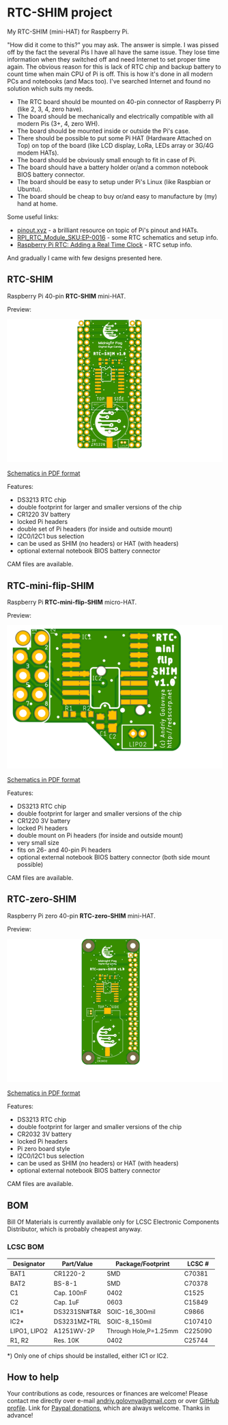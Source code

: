 # RTC-SHIM project

My RTC-SHIM (mini-HAT) for Raspberry Pi.

"How did it come to this?" you may ask.
The answer is simple.
I was pissed off by the fact the several Pis I have all have the same issue.
They lose time information when they switched off and need Internet to set proper time again.
The obvious reason for this is lack of RTC chip and backup battery to count time when main CPU of Pi is off.
This is how it's done in all modern PCs and notebooks (and Macs too).
I've searched Internet and found no solution which suits my needs.

- The RTC board should be mounted on 40-pin connector of Raspberry Pi (like 2, 3, 4, zero have).
- The board should be mechanically and electrically compatible with all modern Pis (3+, 4, zero WH).
- The board should be mounted inside or outside the Pi's case.
- There should be possible to put some Pi HAT (Hardware Attached on Top) on top of the board (like LCD display, LoRa, LEDs array or 3G/4G modem HATs).
- The board should be obviously small enough to fit in case of Pi.
- The board should have a battery holder or/and a common notebook BIOS battery connector.
- The board should be easy to setup under Pi's Linux (like Raspbian or Ubuntu).
- The board should be cheap to buy or/and easy to manufacture by (my) hand at home.

Some useful links:

- [pinout.xyz](https://pinout.xyz/) - a brilliant resource on topic of Pi's pinout and HATs.
- [RPI_RTC_Module_SKU:EP-0016](https://wiki.52pi.com/index.php/RPI_RTC_Module_SKU:EP-0016) - some RTC schematics and setup info.
- [Raspberry Pi RTC: Adding a Real Time Clock](https://pimylifeup.com/raspberry-pi-rtc/) - RTC setup info.

And gradually I came with few designs presented here.

## RTC-SHIM

Raspberry Pi 40-pin **RTC-SHIM** mini-HAT.

Preview:

![RTC-SHIM preview](RTC-SHIM.png)

[Schematics in PDF format](RTC-SHIM.pdf)

Features:

- DS3213 RTC chip
- double footprint for larger and smaller versions of the chip
- CR1220 3V battery
- locked Pi headers
- double set of Pi headers (for inside and outside mount)
- I2C0/I2C1 bus selection
- can be used as SHIM (no headers) or HAT (with headers)
- optional external notebook BIOS battery connector

CAM files are available.

## RTC-mini-flip-SHIM

Raspberry Pi **RTC-mini-flip-SHIM** micro-HAT.

Preview:

![RTC-mini-flip-SHIM preview](RTC-mini-flip-SHIM.png)

[Schematics in PDF format](RTC-mini-flip-SHIM.pdf)

Features:

- DS3213 RTC chip
- double footprint for larger and smaller versions of the chip
- CR1220 3V battery
- locked Pi headers
- double mount on Pi headers (for inside and outside mount)
- very small size
- fits on 26- and 40-pin Pi headers
- optional external notebook BIOS battery connector (both side mount possible)

CAM files are available.

## RTC-zero-SHIM

Raspberry Pi zero 40-pin **RTC-zero-SHIM** mini-HAT.

Preview:

![RTC-zero-SHIM preview](RTC-zero-SHIM.png)

[Schematics in PDF format](RTC-zero-SHIM.pdf)

Features:

- DS3213 RTC chip
- double footprint for larger and smaller versions of the chip
- CR2032 3V battery
- locked Pi headers
- Pi zero board style
- I2C0/I2C1 bus selection
- can be used as SHIM (no headers) or HAT (with headers)
- optional external notebook BIOS battery connector

CAM files are available.

## BOM

Bill Of Materials is currently available only for LCSC Electronic Components Distributor, which is probably cheapest anyway.

### LCSC BOM

|Designator  |Part/Value  |Package/Footprint     |LCSC # |
|------------|------------|----------------------|-------|
|BAT1        |CR1220-2    |SMD                   |C70381 |
|BAT2        |BS-8-1      |SMD                   |C70378 |
|C1          |Cap. 100nF  |0402                  |C1525  |
|C2          |Cap. 1uF    |0603                  |C15849 |
|IC1\*       |DS3231SN#T&R|SOIC-16_300mil        |C9866  |
|IC2\*       |DS3231MZ+TRL|SOIC-8_150mil         |C107410|
|LIPO1, LIPO2|A1251WV-2P  |Through Hole,P=1.25mm |C225090|
|R1, R2      |Res. 10K    |0402                  |C25744 |

\*) Only one of chips should be installed, either IC1 or IC2.

## How to help

Your contributions as code, resources or finances are welcome!
Please contact me directly over e-mail andriy.golovnya@gmail.com or over [GitHub profile](https://github.com/red-scorp).
Link for [Paypal donations](http://paypal.me/redscorp), which are always welcome.
Thanks in advance!
